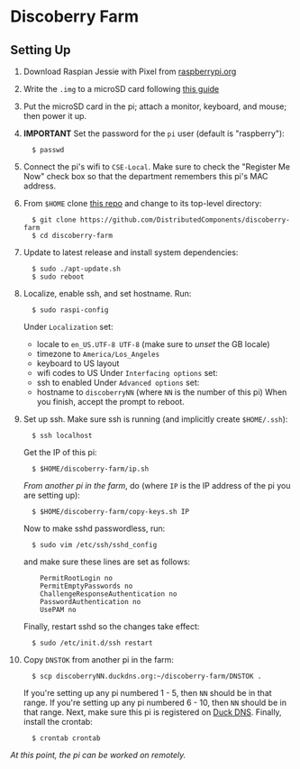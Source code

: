 # Discoberry Farm

## Setting Up

1. Download Raspian Jessie with Pixel from
   [raspberrypi.org](https://www.raspberrypi.org/downloads/raspbian/)

1. Write the `.img` to a microSD card following
   [this guide](https://www.raspberrypi.org/documentation/installation/installing-images/README.md)

1. Put the microSD card in the pi; attach a monitor, keyboard, and mouse;
   then power it up.

1. **IMPORTANT** Set the password for the `pi` user (default is "raspberry"):
   ```
     $ passwd
   ```

1. Connect the pi's wifi to `CSE-Local`. Make sure to check the "Register
   Me Now" check box so that the department remembers this pi's MAC
   address.

1. From `$HOME` clone [this repo](https://github.com/DistributedComponents/discoberry-farm)
   and change to its top-level directory:
   ```
     $ git clone https://github.com/DistributedComponents/discoberry-farm
     $ cd discoberry-farm
   ```

1. Update to latest release and install system dependencies:
   ```
     $ sudo ./apt-update.sh
     $ sudo reboot
   ```

1. Localize, enable ssh, and set hostname. Run:
   ```
     $ sudo raspi-config
   ```
   Under `Localization` set:
   * locale to `en_US.UTF-8 UTF-8` (make sure to *unset* the GB locale)
   * timezone to `America/Los_Angeles`
   * keyboard to US layout
   * wifi codes to US
   Under `Interfacing options` set:
   * ssh to enabled
   Under `Advanced options` set:
   * hostname to `discoberryNN` (where `NN` is the number of this pi)
   When you finish, accept the prompt to reboot.

1. Set up ssh.  Make sure ssh is running (and implicitly create `$HOME/.ssh`):
   ```
     $ ssh localhost
   ```
   Get the IP of this pi:
   ```
     $ $HOME/discoberry-farm/ip.sh
   ```
   *From another pi in the farm*, do (where `IP` is the IP address of the pi
   you are setting up):
   ```
     $ $HOME/discoberry-farm/copy-keys.sh IP
   ```
   Now to make sshd passwordless, run:
   ```
     $ sudo vim /etc/ssh/sshd_config
   ```
   and make sure these lines are set as follows:
   ```
       PermitRootLogin no
       PermitEmptyPasswords no
       ChallengeResponseAuthentication no
       PasswordAuthentication no
       UsePAM no
   ```
   Finally, restart sshd so the changes take effect:
   ```
     $ sudo /etc/init.d/ssh restart
   ```

1. Copy `DNSTOK` from another pi in the farm:
   ```
     $ scp discoberryNN.duckdns.org:~/discoberry-farm/DNSTOK .
   ```
   If you're setting up any pi numbered 1 - 5, then `NN` should be in that range.
   If you're setting up any pi numbered 6 - 10, then `NN` should be in that range.
   Next, make sure this pi is registered on [Duck DNS](https://www.duckdns.org/).
   Finally, install the crontab:
   ```
     $ crontab crontab
   ```

*At this point, the pi can be worked on remotely.*
